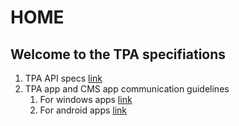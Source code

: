# HOME

## Welcome to the TPA specifiations

1. TPA API specs [link](TPA-API-specs.md)
2. TPA app and CMS app communication guidelines
    1. For windows apps [link](Windows-App-Integration-Guidelines.md)
    2. For android apps [link](Android-App-Integration-Guidelines.md)
